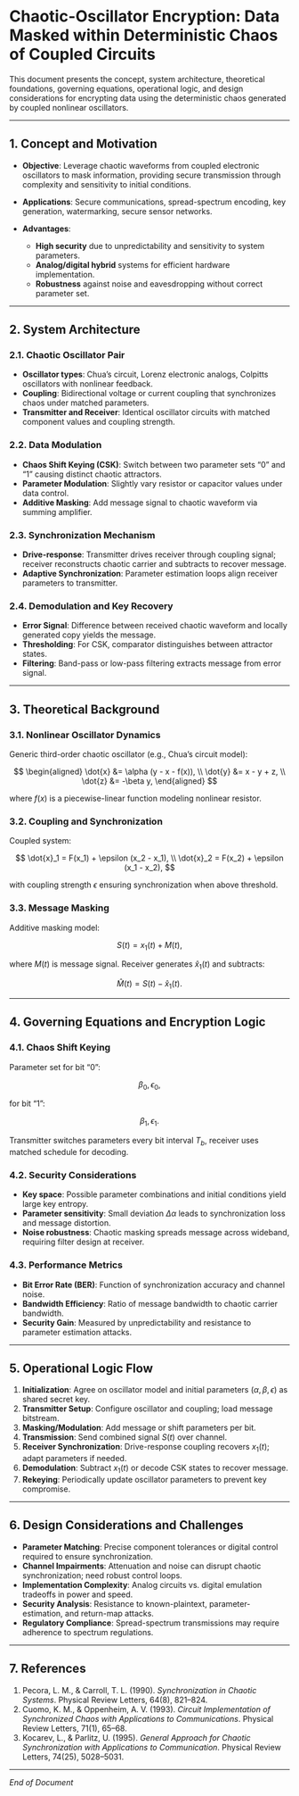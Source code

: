 # Chaotic-Oscillator Encryption: Data Masked within Deterministic Chaos of Coupled Circuits

This document presents the concept, system architecture, theoretical foundations, governing equations, operational logic, and design considerations for encrypting data using the deterministic chaos generated by coupled nonlinear oscillators.

---

## 1. Concept and Motivation

* **Objective**: Leverage chaotic waveforms from coupled electronic oscillators to mask information, providing secure transmission through complexity and sensitivity to initial conditions.
* **Applications**: Secure communications, spread-spectrum encoding, key generation, watermarking, secure sensor networks.
* **Advantages**:

  * **High security** due to unpredictability and sensitivity to system parameters.
  * **Analog/digital hybrid** systems for efficient hardware implementation.
  * **Robustness** against noise and eavesdropping without correct parameter set.

---

## 2. System Architecture

### 2.1. Chaotic Oscillator Pair

* **Oscillator types**: Chua’s circuit, Lorenz electronic analogs, Colpitts oscillators with nonlinear feedback.
* **Coupling**: Bidirectional voltage or current coupling that synchronizes chaos under matched parameters.
* **Transmitter and Receiver**: Identical oscillator circuits with matched component values and coupling strength.

### 2.2. Data Modulation

* **Chaos Shift Keying (CSK)**: Switch between two parameter sets “0” and “1” causing distinct chaotic attractors.
* **Parameter Modulation**: Slightly vary resistor or capacitor values under data control.
* **Additive Masking**: Add message signal to chaotic waveform via summing amplifier.

### 2.3. Synchronization Mechanism

* **Drive-response**: Transmitter drives receiver through coupling signal; receiver reconstructs chaotic carrier and subtracts to recover message.
* **Adaptive Synchronization**: Parameter estimation loops align receiver parameters to transmitter.

### 2.4. Demodulation and Key Recovery

* **Error Signal**: Difference between received chaotic waveform and locally generated copy yields the message.
* **Thresholding**: For CSK, comparator distinguishes between attractor states.
* **Filtering**: Band-pass or low-pass filtering extracts message from error signal.

---

## 3. Theoretical Background

### 3.1. Nonlinear Oscillator Dynamics

Generic third-order chaotic oscillator (e.g., Chua’s circuit model):

$$
\begin{aligned}
\dot{x} &= \alpha (y - x - f(x)), \\
\dot{y} &= x - y + z, \\
\dot{z} &= -\beta y,
\end{aligned}
$$

where $f(x)$ is a piecewise-linear function modeling nonlinear resistor.

### 3.2. Coupling and Synchronization

Coupled system:

$$
\dot{x}_1 = F(x_1) + \epsilon (x_2 - x_1), \\
\dot{x}_2 = F(x_2) + \epsilon (x_1 - x_2),
$$

with coupling strength $\epsilon$ ensuring synchronization when above threshold.

### 3.3. Message Masking

Additive masking model:

$$
S(t) = x_1(t) + M(t),
$$

where $M(t)$ is message signal. Receiver generates $\hat{x}_1(t)$ and subtracts:

$$
\hat{M}(t) = S(t) - \hat{x}_1(t).
$$

---

## 4. Governing Equations and Encryption Logic

### 4.1. Chaos Shift Keying

Parameter set for bit “0”:

$$
\beta_0, \epsilon_0,
$$

for bit “1”:

$$
\beta_1, \epsilon_1.
$$

Transmitter switches parameters every bit interval $T_b$, receiver uses matched schedule for decoding.

### 4.2. Security Considerations

* **Key space**: Possible parameter combinations and initial conditions yield large key entropy.
* **Parameter sensitivity**: Small deviation $\Delta \alpha$ leads to synchronization loss and message distortion.
* **Noise robustness**: Chaotic masking spreads message across wideband, requiring filter design at receiver.

### 4.3. Performance Metrics

* **Bit Error Rate (BER)**: Function of synchronization accuracy and channel noise.
* **Bandwidth Efficiency**: Ratio of message bandwidth to chaotic carrier bandwidth.
* **Security Gain**: Measured by unpredictability and resistance to parameter estimation attacks.

---

## 5. Operational Logic Flow

1. **Initialization**: Agree on oscillator model and initial parameters $(\alpha, \beta, \epsilon)$ as shared secret key.
2. **Transmitter Setup**: Configure oscillator and coupling; load message bitstream.
3. **Masking/Modulation**: Add message or shift parameters per bit.
4. **Transmission**: Send combined signal $S(t)$ over channel.
5. **Receiver Synchronization**: Drive-response coupling recovers $x_1(t)$; adapt parameters if needed.
6. **Demodulation**: Subtract $x_1(t)$ or decode CSK states to recover message.
7. **Rekeying**: Periodically update oscillator parameters to prevent key compromise.

---

## 6. Design Considerations and Challenges

* **Parameter Matching**: Precise component tolerances or digital control required to ensure synchronization.
* **Channel Impairments**: Attenuation and noise can disrupt chaotic synchronization; need robust control loops.
* **Implementation Complexity**: Analog circuits vs. digital emulation tradeoffs in power and speed.
* **Security Analysis**: Resistance to known-plaintext, parameter-estimation, and return-map attacks.
* **Regulatory Compliance**: Spread-spectrum transmissions may require adherence to spectrum regulations.

---

## 7. References

1. Pecora, L. M., & Carroll, T. L. (1990). *Synchronization in Chaotic Systems*. Physical Review Letters, 64(8), 821–824.
2. Cuomo, K. M., & Oppenheim, A. V. (1993). *Circuit Implementation of Synchronized Chaos with Applications to Communications*. Physical Review Letters, 71(1), 65–68.
3. Kocarev, L., & Parlitz, U. (1995). *General Approach for Chaotic Synchronization with Applications to Communication*. Physical Review Letters, 74(25), 5028–5031.

---

*End of Document*
